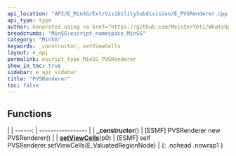 ```yaml
---
api_location: "API/E_MinSG/Ext/VisibilitySubdivision/E_PVSRenderer.cpp:26:7"
api_type: type
author: Generated using <a href="https://github.com/MeisterYeti/WhatsUpDoc">WhatsUpDoc</a>
breadcrumbs: "MinSG:escript_namespace_MinSG"
category: "MinSG"
keywords: _constructor, setViewCells
layout: e_api
permalink: escript_type_MinSG_PVSRenderer
show_in_toc: true
sidebar: e_api_sidebar
title: "PVSRenderer"
toc: false
---
```


## Functions

|
| ------: | ----------------- |
| **_constructor**() | [ESMF] PVSRenderer new PVSRenderer() |
| **[setViewCells](classMinSG_1_1VisibilitySubdivision_1_1PVSRenderer#classMinSG_1_1VisibilitySubdivision_1_1PVSRenderer_1ad90a7c45b8b81fa484e6f1a24ece7c3b)**(p0) | [ESMF] self PVSRenderer.setViewCells(E_ValuatedRegionNode) |
{: .nohead .nowrap1 }
